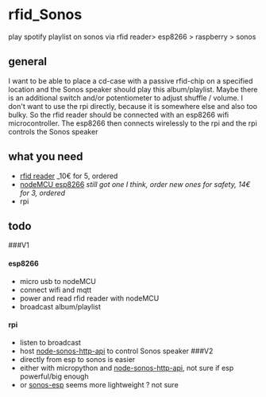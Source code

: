 # rfid_Sonos
play spotify playlist on sonos via rfid reader> esp8266 > raspberry > sonos
## general
I want to be able to place a cd-case with a passive rfid-chip on a specified location and the Sonos speaker should play this album/playlist. Maybe there is an additional switch and/or potentiometer to adjust shuffle / volume.
I don't want to use the rpi directly, because it is somewhere else and also too bulky. So the rfid reader should be connected with an esp8266 wifi microcontroller. 
The esp8266 then connects wirelessly to the rpi and the rpi controls the Sonos speaker
## what you need
- [rfid reader](https://www.amazon.de/AZDelivery-Reader-Arduino-Raspberry-gratis/dp/B074S9FZC5/ref=sr_1_6?__mk_de_DE=%C3%85M%C3%85%C5%BD%C3%95%C3%91&crid=E4CHPTG0BWK2&dchild=1&keywords=rfid+raspberry+pi&qid=1600594839&sprefix=rfid+raspberry%2Caps%2C242&sr=8-6) _10€ for 5, ordered
- [nodeMCU esp8266](https://www.amazon.de/AZDelivery-NodeMCU-ESP8266-ESP-12E-Development/dp/B0754HWZSQ/ref=sr_1_3?__mk_de_DE=%C3%85M%C3%85%C5%BD%C3%95%C3%91&crid=3OXGIP9RVMAB4&dchild=1&keywords=nodemcu+esp8266&qid=1600618699&sprefix=nodem%2Caps%2C297&sr=8-3) _still got one I think, order new ones for safety, 14€ for 3, ordered_
- rpi 

## todo
###V1
#### esp8266
- micro usb to nodeMCU
- connect wifi and mqtt
- power and read rfid reader with nodeMCU
- broadcast album/playlist
#### rpi
- listen to broadcast
- host [node-sonos-http-api](https://github.com/jishi/node-sonos-http-api) to control Sonos speaker
###V2
- directly from esp to sonos is easier
- either with micropython and [node-sonos-http-api](https://github.com/jishi/node-sonos-http-api), not sure if esp powerful/big enough
- or [sonos-esp](https://github.com/bopeterson/sonos-esp) seems more lightweight ? not sure
